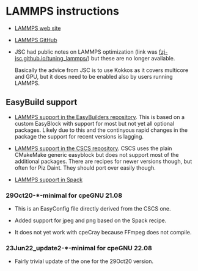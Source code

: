 # LAMMPS instructions

  * [LAMMPS web site](https://www.lammps.org/)

  * [LAMMPS GitHub](https://github.com/lammps/lammps)
  
  * JSC had public notes on LAMMPS optimization (link was 
    [fzj-jsc.github.io/tuning_lammps/](https://fzj-jsc.github.io/tuning_lammps/))
    but these are no longer available.
  
    Basically the advice from JSC is to use Kokkos as it covers multicore and GPU, 
    but it does need to be enabled also by users running LAMMPS. 


## EasyBuild support

  * [LAMMPS support in the EasyBuilders repository](https://github.com/easybuilders/easybuild-easyconfigs/tree/develop/easybuild/easyconfigs/l/LAMMPS).
    This is based on a custom EasyBlock with support for most but not yet all optional packages.
    Likely due to this and the continyous rapid changes in the package the support for recent
    versions is lagging.

  * [LAMMPS support in the CSCS repository](https://github.com/eth-cscs/production/tree/master/easybuild/easyconfigs/l/LAMMPS).
    CSCS uses the plain CMakeMake generic easyblock but does not support most of the additional
    packages. There are recipes for newer versions though, but often for Piz Daint. They should
    port over easily though.

  * [LAMMPS support in Spack](https://github.com/spack/spack/tree/develop/var/spack/repos/builtin/packages/lammps)


### 29Oct20-*-minimal for cpeGNU 21.08

  * This is an EasyConfig file directly derived from the CSCS one.

  * Added support for jpeg and png based on the Spack recipe.

  * It does not yet work with cpeCray because FFmpeg does not compile.


### 23Jun22_update2-*-minimal for cpeGNU 22.08

  * Fairly trivial update of the one for the 29Oct20 version.
  